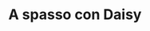---
layout: post
title: A spasso con Daisy
director: Bruce Beresford
year: 1989
cover: https://images.mubicdn.net/images/film/4380/cache-91071-1566302494/image-w1280.jpg
imdb_id: tt0097239
---